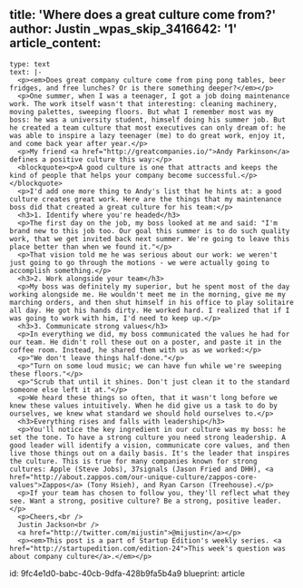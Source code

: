title: 'Where does a great culture come from?'
author: Justin
_wpas_skip_3416642: '1'
article_content:
  -
    type: text
    text: |-
      <p><em>Does great company culture come from ping pong tables, beer fridges, and free lunches? Or is there something deeper?</em></p>
      <p>One summer, when I was a teenager, I got a job doing maintenance work. The work itself wasn't that interesting: cleaning machinery, moving palettes, sweeping floors. But what I remember most was my boss: he was a university student, himself doing his summer job. But he created a team culture that most executives can only dream of: he was able to inspire a lazy teenager (me) to do great work, enjoy it, and come back year after year.</p>
      <p>My friend <a href="http://greatcompanies.io/">Andy Parkinson</a> defines a positive culture this way:</p>
      <blockquote><p>A good culture is one that attracts and keeps the kind of people that helps your company become successful.</p></blockquote>
      <p>I'd add one more thing to Andy's list that he hints at: a good culture creates great work. Here are the things that my maintenance boss did that created a great culture for his team:</p>
      <h3>1. Identify where you're headed</h3>
      <p>The first day on the job, my boss looked at me and said: "I'm brand new to this job too. Our goal this summer is to do such quality work, that we get invited back next summer. We're going to leave this place better than when we found it."</p>
      <p>That vision told me he was serious about our work: we weren't just going to go through the motions - we were actually going to accomplish something.</p>
      <h3>2. Work alongside your team</h3>
      <p>My boss was definitely my superior, but he spent most of the day working alongside me. He wouldn't meet me in the morning, give me my marching orders, and then shut himself in his office to play solitaire all day. He got his hands dirty. He worked hard. I realized that if I was going to work with him, I'd need to keep up.</p>
      <h3>3. Communicate strong values</h3>
      <p>In everything we did, my boss communicated the values he had for our team. He didn't roll these out on a poster, and paste it in the coffee room. Instead, he shared them with us as we worked:</p>
      <p>"We don't leave things half-done."</p>
      <p>"Turn on some loud music; we can have fun while we're sweeping these floors."</p>
      <p>"Scrub that until it shines. Don't just clean it to the standard someone else left it at."</p>
      <p>We heard these things so often, that it wasn't long before we knew these values intuitively. When he did give us a task to do by ourselves, we knew what standard we should hold ourselves to.</p>
      <h3>Everything rises and falls with leadership</h3>
      <p>You'll notice the key ingredient in our culture was my boss: he set the tone. To have a strong culture you need strong leadership. A good leader will identify a vision, communicate core values, and then live those things out on a daily basis. It's the leader that inspires the culture. This is true for many companies known for strong cultures: Apple (Steve Jobs), 37signals (Jason Fried and DHH), <a href="http://about.zappos.com/our-unique-culture/zappos-core-values">Zappos</a> (Tony Hsieh), and Ryan Carson (Treehouse).</p>
      <p>If your team has chosen to follow you, they'll reflect what they see. Want a strong, positive culture? Be a strong, positive leader.</p>
      <p>Cheers,<br />
      Justin Jackson<br />
      <a href="http://twitter.com/mijustin">@mijustin</a></p>
      <p><em>This post is a part of Startup Edition's weekly series. <a href="http://startupedition.com/edition-24">This week's question was about company culture</a>.</em></p>
id: 9fc4e1d0-babc-40cb-9dfa-428b9fa5b4a9
blueprint: article
